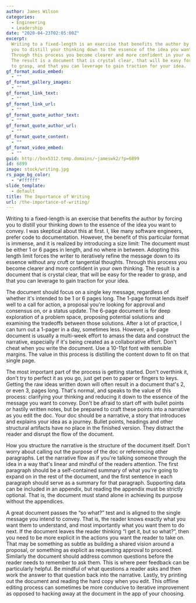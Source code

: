 ```yaml
---
author: James Wilson
categories:
  - Engineering
  - Leadership
date: "2020-04-23T02:05:00Z"
excerpt:
  Writing to a fixed-length is an exercise that benefits the author by forcing
  you to distill your thinking down to the essence of the idea you want to convey.
  Through this process you become clearer and more confident in your own thinking.
  The result is a document that is crystal clear, that will be easy for the reader
  to grasp, and that you can leverage to gain traction for your idea.
gf_format_audio_embed:
  - ""
gf_format_gallery_images:
  - ""
gf_format_link_text:
  - ""
gf_format_link_url:
  - ""
gf_format_quote_author_text:
  - ""
gf_format_quote_author_url:
  - ""
gf_format_quote_content:
  - ""
gf_format_video_embed:
  - ""
guid: http://box5312.temp.domains/~jameswk2/?p=6899
id: 6899
image: stock/writing.jpg
rs_page_bg_color:
  - "#ffffff"
slide_template:
  - default
title: The Importance of Writing
url: /the-importance-of-writing/
---
```


Writing to a fixed-length is an exercise that benefits the author by forcing you to distill your thinking down to the essence of the idea you want to convey. I was skeptical about this at first. I, like many software engineers, prefer code to documentation. However, the benefit of this particular format is immense, and it is realized by introducing a size limit: The document must be either 1 or 6 pages in length, and no where in between. Adopting this length limit forces the writer to iteratively refine the message down to its essence without any cruft or tangential thoughts. Through this process you become clearer and more confident in your own thinking. The result is a document that is crystal clear, that will be easy for the reader to grasp, and that you can leverage to gain traction for your idea.

The document should focus on a single key message, regardless of whether it's intended to be 1 or 6 pages long. The 1-page format lends itself well to a call for action, a proposal you're looking for approval and consensus on, or a status update. The 6-page document is for deep exploration of a problem space, proposing potential solutions and examining the tradeoffs between those solutions. After a lot of practice, I can turn out a 1-pager in a day, sometimes less. However, a 6-page document is usually a multi-week effort to amass the data and construct the narrative, especially if it's being created as a collaborative effort. Don't cheat when you write the document. Use a 10-11pt font with sensible margins. The value in this process is distilling the content down to fit on that single page.

The most important part of the process is getting started. Don't overthink it, don't try to perfect it as you go, just get pen to paper or fingers to keys. Getting the raw ideas written down will often result in a document that's 2, or even 3, pages long. That's normal, and speaks to the value of this process: clarifying your thinking and reducing it down to the essence of the message you want to convey. Don't be afraid to start off with bullet points or hastily written notes, but be prepared to craft these points into a narrative as you edit the doc. Your doc should be a narrative, a story that introduces and explains your idea as a journey. Bullet points, headings and other structural artifacts have no place in the finished version. They distract the reader and disrupt the flow of the document.

How you structure the narrative is the structure of the document itself. Don't worry about calling out the purpose of the doc or referencing other paragraphs. Let the narrative flow as if you're talking someone through the idea in a way that's linear and mindful of the readers attention. The first paragraph should be a self-contained summary of what you're going to expand on in the rest of the document, and the first sentence in each paragraph should serve as a summary for that paragraph. Supporting data can be included in an appendix, but reading the appendix must be strictly optional. That is, the document must stand alone in achieving its purpose without the appendices.

A great document passes the “so what?” test and is aligned to the single message you intend to convey. That is, the reader knows exactly what you want them to understand, and most importantly what you want them to do next. If the document leaves the reader thinking “I get it, but so what?”, then you need to be more explicit in the actions you want the reader to take on. That may be something as subtle as building a shared vision around a proposal, or something as explicit as requesting approval to proceed. Similarly the document should address common questions before the reader needs to remember to ask them. This is where peer feedback can be particularly helpful. Be mindful of what questions a reader asks and then work the answer to that question back into the narrative. Lastly, try printing out the document and reading the hard copy when you edit. This offline editing process can sometimes be more conducive to iterative improvement as opposed to hacking away at the document in the app of your choosing.
